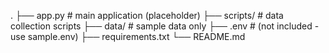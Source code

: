 .
├── app.py # main application (placeholder)
├── scripts/ # data collection scripts
├── data/ # sample data only
├── .env # (not included - use sample.env)
├── requirements.txt
└── README.md
